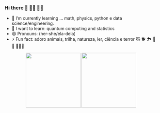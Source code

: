 ### Hi there 👋 👩‍💻 👩‍🔬


- 🌱 I’m currently learning ... math, physics, python e data science/engineering.
- 🔮 I want to learn: quantum computing and statistics
- 😄 Pronouns: (her-she/ela-dela)
- ⚡ Fun fact: adoro  animais, trilha, natureza, ler, ciência e terror 🐱 🐕 🏞️ 🦇 🎃 🧛🏽‍♀️

<div align="center">
  <a href="https://github.com/LaisLimaDev">
  <img height="180em" src="https://github-readme-stats.vercel.app/api?username=LaisLimaDev&show_icons=true&theme=dracula&include_all_commits=true&count_private=true"/>
  <img height="180em" src="https://github-readme-stats.vercel.app/api/top-langs/?username=LaisLimaDev&layout=compact&langs_count=7&theme=dracula"/>
</div>

